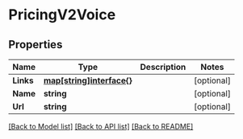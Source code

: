 # PricingV2Voice

## Properties

Name | Type | Description | Notes
------------ | ------------- | ------------- | -------------
**Links** | [**map[string]interface{}**](.md) |  | [optional] 
**Name** | **string** |  | [optional] 
**Url** | **string** |  | [optional] 

[[Back to Model list]](../README.md#documentation-for-models) [[Back to API list]](../README.md#documentation-for-api-endpoints) [[Back to README]](../README.md)


